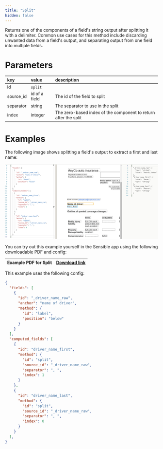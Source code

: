 ```yaml
---
title: "Split"
hidden: false
---
```

Returns one of the components of a field's string output after splitting it with a delimiter. Common use cases for this method include discarding unwanted data from a field's output,  and separating output from one field into multiple fields.

Parameters
====
| key       | value         | description                                                  |
| :-------- | :------------ | :----------------------------------------------------------- |
| id        | `split`       |                                                              |
| source_id | id of a field | The id of the field to split                                 |
| separator | string        | The separator to use in the split                            |
| index     | integer       | The zero-based index of the component to return after the split |

Examples
====

The following image shows splitting a field's output to extract a first and last name:

![](https://raw.githubusercontent.com/sensible-hq/sensible-docs/main/readme-sync/assets/v0/images/split_example.png)


You can try out this example yourself in the Sensible app using the following downloadable PDF and config:

| Example PDF for Split | [Download link](https://raw.githubusercontent.com/sensible-hq/sensible-docs/main/readme-sync/assets/v0/pdfs/split_example.pdf) |
| --------------------- | ------------------------------------------------------------ |

This example uses the following config:

```json
{
  "fields": [
    {
      "id": "_driver_name_raw",
      "anchor": "name of driver",
      "method": {
        "id": "label",
        "position": "below"
      }
    }
  ],
  "computed_fields": [
    {
      "id": "driver_name_first",
      "method": {
        "id": "split",
        "source_id": "_driver_name_raw",
        "separator": ", ",
        "index": 1
      }
    },
    {
      "id": "driver_name_last",
      "method": {
        "id": "split",
        "source_id": "_driver_name_raw",
        "separator": ", ",
        "index": 0
      }
    }
  ],
}
```

